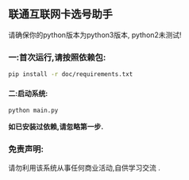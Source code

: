 ## 联通互联网卡选号助手

请确保你的python版本为python3版本, python2未测试!
### 一:首次运行,请按照依赖包:
```bash
pip install -r doc/requirements.txt
```

#### 二:启动系统:
```bash
python main.py
```

**如已安装过依赖,请忽略第一步.**

### 免责声明:
请勿利用该系统从事任何商业活动,自供学习交流 .